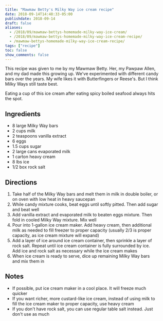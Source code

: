 ```yaml
---
title: "Mawmaw Betty's Milky Way ice cream recipe"
date: 2018-09-14T14:48:33-05:00
publishdate: 2018-09-14
draft: false
aliases: 
  - /2018/09/mawmaw-bettys-homemade-milky-way-ice-cream/
  - /2018/09/mawmaw-bettys-homemade-milky-way-ice-cream-recipe/
  - /mawmaw-bettys-homemade-milky-way-ice-cream-recipe/
tags: ["recipe"]
toc: false
show_comments: false
---
```


This recipe was given to me by my Mawmaw Betty. Her, my Pawpaw Allen, and my dad made this growing up. We've experimented with different candy bars over the years. My wife likes it with Butterfingers or Reese's. But I think Milky Ways still taste best. 

Eating a cup of this ice cream after eating spicy boiled seafood always hits the spot. 

## Ingredients 

* 8 large Milky Way bars
* 2 cups milk
* 2 teaspoons vanilla extract
* 6 eggs
* 1.5 cups sugar
* 2 large cans evaporated milk
* 1 carton heavy cream 
* 8 lbs ice
* 1/2 box rock salt

## Directions

1. Take half of the Milky Way bars and melt them in milk in double boiler, or on oven with low heat in heavy saucepan
1. While candy mixture cooks, beat eggs until softly pitted. Then add sugar and beat well
1. Add vanilla extract and evaporated milk to beaten eggs mixture. Then fold in cooled Milky Way mixture. Mix well
1. Pour into 1-gallon ice cream maker. Add heavy cream, then additional milk as needed to fill freezer to proper capacity (usually 2/3 is proper capacity, as ice cream mixture will expand)
1. Add a layer of ice around ice cream container, then sprinkle a layer of rock salt. Repeat until ice cream container is fully surrounded by ice. Add ice and rock salt as necessary while the ice cream makes
1. When ice cream is ready to serve, dice up remaining Milky Way bars and mix them in

## Notes

* If possible, put ice cream maker in a cool place. It will freeze much quicker
* If you want richer, more custard-like ice cream, instead of using milk to fill the ice cream maker to proper capacity, use heavy cream
* If you don't have rock salt, you can use regular table salt instead. Just don't use as much
